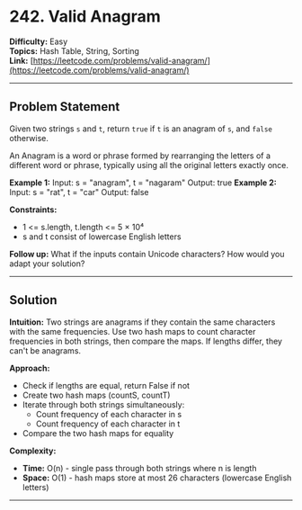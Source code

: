 # 242. Valid Anagram

**Difficulty:** Easy  
**Topics:** Hash Table, String, Sorting  
**Link:** [https://leetcode.com/problems/valid-anagram/](https://leetcode.com/problems/valid-anagram/)

---

## Problem Statement

Given two strings `s` and `t`, return `true` if `t` is an anagram of `s`, and `false` otherwise.

An Anagram is a word or phrase formed by rearranging the letters of a different word or phrase, typically using all the original letters exactly once.

**Example 1:**
Input: s = "anagram", t = "nagaram"
Output: true
**Example 2:**
Input: s = "rat", t = "car"
Output: false

**Constraints:**
- 1 <= s.length, t.length <= 5 × 10⁴
- s and t consist of lowercase English letters

**Follow up:** What if the inputs contain Unicode characters? How would you adapt your solution?

---

## Solution

**Intuition:**
Two strings are anagrams if they contain the same characters with the same frequencies. Use two hash maps to count character frequencies in both strings, then compare the maps. If lengths differ, they can't be anagrams.

**Approach:**
- Check if lengths are equal, return False if not
- Create two hash maps (countS, countT)
- Iterate through both strings simultaneously:
  - Count frequency of each character in s
  - Count frequency of each character in t
- Compare the two hash maps for equality

**Complexity:**
- **Time:** O(n) - single pass through both strings where n is length
- **Space:** O(1) - hash maps store at most 26 characters (lowercase English letters)

---

